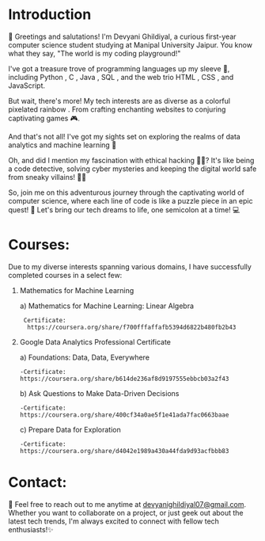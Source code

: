# Introduction

👋 Greetings and salutations! I'm Devyani Ghildiyal, a curious first-year computer science student studying at Manipal University Jaipur. You know what they say, "The world is my coding playground!" 

I've got a treasure trove of programming languages up my sleeve 🌟, including Python , C , Java , SQL , and the web trio HTML , CSS , and JavaScript. 

But wait, there's more! My tech interests are as diverse as a colorful pixelated rainbow . From crafting enchanting websites to conjuring captivating games 🎮.

And that's not all! I've got my sights set on exploring the realms of data analytics and machine learning 🤖

Oh, and did I mention my fascination with ethical hacking 🕵️‍♂️? It's like being a code detective, solving cyber mysteries and keeping the digital world safe from sneaky villains! 🦹‍♂️

So, join me on this adventurous journey through the captivating world of computer science, where each line of code is like a puzzle piece in an epic quest! 🚀 Let's bring our tech dreams to life, one semicolon at a time! 💻

# Courses:

Due to my diverse interests spanning various domains, I have successfully completed courses in a select few:

1) Mathematics for Machine Learning
   
   a) Mathematics for Machine Learning: Linear Algebra
   
        Certificate:
         https://coursera.org/share/f700fffaffafb5394d6822b480fb2b43
   
3) Google Data Analytics Professional Certificate
   
   a) Foundations: Data, Data, Everywhere
   
       -Certificate: https://coursera.org/share/b614de236af8d9197555ebbcb03a2f43
   
   b) Ask Questions to Make Data-Driven Decisions
   
       -Certificate: https://coursera.org/share/400cf34a0ae5f1e41ada7fac0663baae
   
   c) Prepare Data for Exploration
   
       -Certificate: https://coursera.org/share/d4042e1989a430a44fda9d93acfbbb83

# Contact:

📧 Feel free to reach out to me anytime at devyanighildiyal07@gmail.com. Whether you want to collaborate on a project, or just geek out about the latest tech trends, I'm always excited to connect with fellow tech enthusiasts!✨

